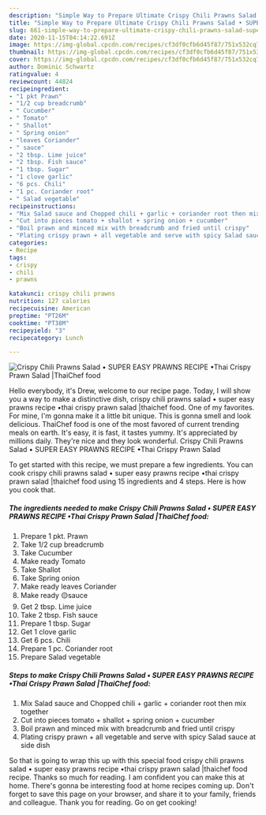 ```yaml
---
description: "Simple Way to Prepare Ultimate Crispy Chili Prawns Salad • SUPER EASY PRAWNS RECIPE •Thai Crispy Prawn Salad |ThaiChef food"
title: "Simple Way to Prepare Ultimate Crispy Chili Prawns Salad • SUPER EASY PRAWNS RECIPE •Thai Crispy Prawn Salad |ThaiChef food"
slug: 661-simple-way-to-prepare-ultimate-crispy-chili-prawns-salad-super-easy-prawns-recipe-thai-crispy-prawn-salad-thaichef-food
date: 2020-11-15T04:14:22.691Z
image: https://img-global.cpcdn.com/recipes/cf3df0cfb6d45f87/751x532cq70/crispy-chili-prawns-salad-•-super-easy-prawns-recipe-•thai-crispy-prawn-salad-thaichef-food-recipe-main-photo.jpg
thumbnail: https://img-global.cpcdn.com/recipes/cf3df0cfb6d45f87/751x532cq70/crispy-chili-prawns-salad-•-super-easy-prawns-recipe-•thai-crispy-prawn-salad-thaichef-food-recipe-main-photo.jpg
cover: https://img-global.cpcdn.com/recipes/cf3df0cfb6d45f87/751x532cq70/crispy-chili-prawns-salad-•-super-easy-prawns-recipe-•thai-crispy-prawn-salad-thaichef-food-recipe-main-photo.jpg
author: Dominic Schwartz
ratingvalue: 4
reviewcount: 44824
recipeingredient:
- "1 pkt Prawn"
- "1/2 cup breadcrumb"
- " Cucumber"
- " Tomato"
- " Shallot"
- " Spring onion"
- "leaves Coriander"
- " sauce"
- "2 tbsp. Lime juice"
- "2 tbsp. Fish sauce"
- "1 tbsp. Sugar"
- "1 clove garlic"
- "6 pcs. Chili"
- "1 pc. Coriander root"
- " Salad vegetable"
recipeinstructions:
- "Mix Salad sauce and Chopped chili + garlic + coriander root then mix together"
- "Cut into pieces tomato + shallot + spring onion + cucumber"
- "Boil prawn and minced mix with breadcrumb and fried until crispy"
- "Plating crispy prawn + all vegetable and serve with spicy Salad sauce at side dish"
categories:
- Recipe
tags:
- crispy
- chili
- prawns

katakunci: crispy chili prawns 
nutrition: 127 calories
recipecuisine: American
preptime: "PT26M"
cooktime: "PT38M"
recipeyield: "3"
recipecategory: Lunch

---
```



![Crispy Chili Prawns Salad • SUPER EASY PRAWNS RECIPE •Thai Crispy Prawn Salad |ThaiChef food](https://img-global.cpcdn.com/recipes/cf3df0cfb6d45f87/751x532cq70/crispy-chili-prawns-salad-•-super-easy-prawns-recipe-•thai-crispy-prawn-salad-thaichef-food-recipe-main-photo.jpg)

Hello everybody, it's Drew, welcome to our recipe page. Today, I will show you a way to make a distinctive dish, crispy chili prawns salad • super easy prawns recipe •thai crispy prawn salad |thaichef food. One of my favorites. For mine, I'm gonna make it a little bit unique. This is gonna smell and look delicious.
ThaiChef food is one of the most favored of current trending meals on earth. It's easy, it is fast, it tastes yummy. It's appreciated by millions daily. They're nice and they look wonderful. Crispy Chili Prawns Salad • SUPER EASY PRAWNS RECIPE •Thai Crispy Prawn Salad 




To get started with this recipe, we must prepare a few ingredients. You can cook crispy chili prawns salad • super easy prawns recipe •thai crispy prawn salad |thaichef food using 15 ingredients and 4 steps. Here is how you cook that.

<!--inarticleads1-->

##### The ingredients needed to make Crispy Chili Prawns Salad • SUPER EASY PRAWNS RECIPE •Thai Crispy Prawn Salad |ThaiChef food:

1. Prepare 1 pkt. Prawn
1. Take 1/2 cup breadcrumb
1. Take  Cucumber
1. Make ready  Tomato
1. Take  Shallot
1. Take  Spring onion
1. Make ready leaves Coriander
1. Make ready  🟡sauce
1. Get 2 tbsp. Lime juice
1. Take 2 tbsp. Fish sauce
1. Prepare 1 tbsp. Sugar
1. Get 1 clove garlic
1. Get 6 pcs. Chili
1. Prepare 1 pc. Coriander root
1. Prepare  Salad vegetable




<!--inarticleads2-->

##### Steps to make Crispy Chili Prawns Salad • SUPER EASY PRAWNS RECIPE •Thai Crispy Prawn Salad |ThaiChef food:

1. Mix Salad sauce and Chopped chili + garlic + coriander root then mix together
1. Cut into pieces tomato + shallot + spring onion + cucumber
1. Boil prawn and minced mix with breadcrumb and fried until crispy
1. Plating crispy prawn + all vegetable and serve with spicy Salad sauce at side dish




So that is going to wrap this up with this special food crispy chili prawns salad • super easy prawns recipe •thai crispy prawn salad |thaichef food recipe. Thanks so much for reading. I am confident you can make this at home. There's gonna be interesting food at home recipes coming up. Don't forget to save this page on your browser, and share it to your family, friends and colleague. Thank you for reading. Go on get cooking!
